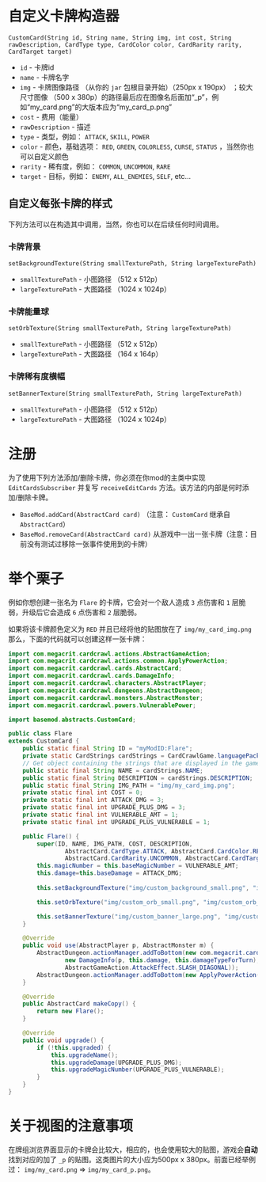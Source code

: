 # 自定义卡牌构造器
`CustomCard(String id, String name, String img, int cost, String rawDescription, CardType type, CardColor color, CardRarity rarity, CardTarget target)`

* `id` - 卡牌id
* `name` - 卡牌名字
* `img` - 卡牌图像路径 （从你的 ``jar`` 包根目录开始）（250px x 190px） ；较大尺寸图像 （500 x 380p）的路径最后应在图像名后面加“_p”，例如“my_card.png”的大版本应为“my_card_p.png”
* `cost` - 费用（能量）
* `rawDescription` - 描述
* `type` - 类型，例如： `ATTACK`, `SKILL`, `POWER`
* `color` - 颜色，基础选项： `RED`, `GREEN`, `COLORLESS`, `CURSE`, `STATUS` ，当然你也可以自定义颜色
* `rarity` - 稀有度，例如： `COMMON`, `UNCOMMON`, `RARE`
* `target` - 目标，例如： `ENEMY`, `ALL_ENEMIES`, `SELF`, etc...

## 自定义每张卡牌的样式
下列方法可以在构造其中调用，当然，你也可以在后续任何时间调用。

### 卡牌背景
`setBackgroundTexture(String smallTexturePath, String largeTexturePath)`

* `smallTexturePath` - 小图路径 （512 x 512p）
* `largeTexturePath` - 大图路径 （1024 x 1024p）
### 卡牌能量球
`setOrbTexture(String smallTexturePath, String largeTexturePath)`
* `smallTexturePath` - 小图路径 （512 x 512p）
* `largeTexturePath` - 大图路径 （164 x 164p）
### 卡牌稀有度横幅
`setBannerTexture(String smallTexturePath, String largeTexturePath)`
* `smallTexturePath` - 小图路径 （512 x 512p）
* `largeTexturePath` - 大图路径 （1024 x 1024p）

# 注册
为了使用下列方法添加/删除卡牌，你必须在你mod的主类中实现 `EditCardsSubscriber` 并复写 `receiveEditCards` 方法。该方法的内部是何时添加/删除卡牌。

* `BaseMod.addCard(AbstractCard card)` （注意： `CustomCard` 继承自 `AbstractCard`）
* `BaseMod.removeCard(AbstractCard card)` 从游戏中一出一张卡牌（注意：目前没有测试过移除一张事件使用到的卡牌）

# 举个栗子

例如你想创建一张名为 `Flare` 的卡牌，它会对一个敌人造成 `3` 点伤害和 ``1`` 层脆弱，升级后它会造成 `6` 点伤害和 `2` 层脆弱。

如果将该卡牌颜色定义为 `RED` 并且已经将他的贴图放在了 `img/my_card_img.png` 那么，下面的代码就可以创建这样一张卡牌：

```java
import com.megacrit.cardcrawl.actions.AbstractGameAction;
import com.megacrit.cardcrawl.actions.common.ApplyPowerAction;
import com.megacrit.cardcrawl.cards.AbstractCard;
import com.megacrit.cardcrawl.cards.DamageInfo;
import com.megacrit.cardcrawl.characters.AbstractPlayer;
import com.megacrit.cardcrawl.dungeons.AbstractDungeon;
import com.megacrit.cardcrawl.monsters.AbstractMonster;
import com.megacrit.cardcrawl.powers.VulnerablePower;

import basemod.abstracts.CustomCard;

public class Flare
extends CustomCard {
    public static final String ID = "myModID:Flare";
    private static CardStrings cardStrings = CardCrawlGame.languagePack.getCardStrings(ID);
    // Get object containing the strings that are displayed in the game.
    public static final String NAME = cardStrings.NAME;
    public static final String DESCRIPTION = cardStrings.DESCRIPTION;
    public static final String IMG_PATH = "img/my_card_img.png";
    private static final int COST = 0;
    private static final int ATTACK_DMG = 3;
    private static final int UPGRADE_PLUS_DMG = 3;
    private static final int VULNERABLE_AMT = 1;
    private static final int UPGRADE_PLUS_VULNERABLE = 1;

    public Flare() {
        super(ID, NAME, IMG_PATH, COST, DESCRIPTION,
        		AbstractCard.CardType.ATTACK, AbstractCard.CardColor.RED,
        		AbstractCard.CardRarity.UNCOMMON, AbstractCard.CardTarget.ENEMY);
        this.magicNumber = this.baseMagicNumber = VULNERABLE_AMT;
        this.damage=this.baseDamage = ATTACK_DMG;
        
        this.setBackgroundTexture("img/custom_background_small.png", "img/custom_background_large.png");

        this.setOrbTexture("img/custom_orb_small.png", "img/custom_orb_large.png");

        this.setBannerTexture("img/custom_banner_large.png", "img/custom_banner_large.png");
    }

    @Override
    public void use(AbstractPlayer p, AbstractMonster m) {
    	AbstractDungeon.actionManager.addToBottom(new com.megacrit.cardcrawl.actions.common.DamageAction(m,
				new DamageInfo(p, this.damage, this.damageTypeForTurn),
				AbstractGameAction.AttackEffect.SLASH_DIAGONAL));
    	AbstractDungeon.actionManager.addToBottom(new ApplyPowerAction(m, p, new VulnerablePower(m, this.magicNumber, false), this.magicNumber, true, AbstractGameAction.AttackEffect.NONE));
    }

    @Override
    public AbstractCard makeCopy() {
        return new Flare();
    }

    @Override
    public void upgrade() {
        if (!this.upgraded) {
            this.upgradeName();
            this.upgradeDamage(UPGRADE_PLUS_DMG);
            this.upgradeMagicNumber(UPGRADE_PLUS_VULNERABLE);
        }
    }
}
```

# 关于视图的注意事项

在牌组浏览界面显示的卡牌会比较大，相应的，也会使用较大的贴图，游戏会**自动**找到对应的加了 `_p` 的贴图。这类图片的大小应为500px x 380px。前面已经举例过： `img/my_card.png` => `img/my_card_p.png`。




